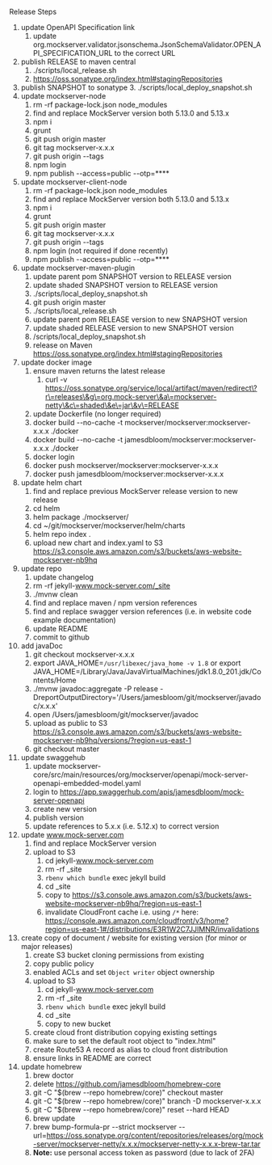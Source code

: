 Release Steps

1. update OpenAPI Specification link
    1. update org.mockserver.validator.jsonschema.JsonSchemaValidator.OPEN_API_SPECIFICATION_URL to the correct URL
2. publish RELEASE to maven central
    1. ./scripts/local_release.sh
    2. https://oss.sonatype.org/index.html#stagingRepositories
3. publish SNAPSHOT to sonatype
    3. ./scripts/local_deploy_snapshot.sh
4. update mockserver-node
    1. rm -rf package-lock.json node_modules
    2. find and replace MockServer version both 5.13.0 and 5.13.x
    3. npm i
    4. grunt
    5. git push origin master
    6. git tag mockserver-x.x.x
    7. git push origin --tags
    8. npm login
    9. npm publish --access=public --otp=****
5. update mockserver-client-node
    1. rm -rf package-lock.json node_modules
    2. find and replace MockServer version both 5.13.0 and 5.13.x
    3. npm i
    4. grunt
    5. git push origin master
    6. git tag mockserver-x.x.x
    7. git push origin --tags
    8. npm login (not required if done recently)
    9. npm publish --access=public --otp=****
6. update mockserver-maven-plugin
    1. update parent pom SNAPSHOT version to RELEASE version
    2. update shaded SNAPSHOT version to RELEASE version
    3. ./scripts/local_deploy_snapshot.sh
    4. git push origin master
    5. ./scripts/local_release.sh
    6. update parent pom RELEASE version to new SNAPSHOT version
    7. update shaded RELEASE version to new SNAPSHOT version
    8. /scripts/local_deploy_snapshot.sh
    9. release on Maven https://oss.sonatype.org/index.html#stagingRepositories
7. update docker image
    1. ensure maven returns the latest release
        1. curl -v https://oss.sonatype.org/service/local/artifact/maven/redirect\?r\=releases\&g\=org.mock-server\&a\=mockserver-netty\&c\=shaded\&e\=jar\&v\=RELEASE
    2. update Dockerfile (no longer required)
    3. docker build --no-cache -t mockserver/mockserver:mockserver-x.x.x ./docker
    4. docker build --no-cache -t jamesdbloom/mockserver:mockserver-x.x.x ./docker
    5. docker login
    6. docker push mockserver/mockserver:mockserver-x.x.x
    7. docker push jamesdbloom/mockserver:mockserver-x.x.x
8. update helm chart
    1. find and replace previous MockServer release version to new release
    2. cd helm
    3. helm package ./mockserver/
    4. cd ~/git/mockserver/mockserver/helm/charts
    5. helm repo index .
    6. upload new chart and index.yaml to S3 https://s3.console.aws.amazon.com/s3/buckets/aws-website-mockserver-nb9hq
9. update repo
    1. update changelog
    2. rm -rf jekyll-www.mock-server.com/_site
    3. ./mvnw clean
    4. find and replace maven / npm version references
    5. find and replace swagger version references (i.e. in website code example documentation)
    6. update README
    7. commit to github
10. add javaDoc
    1. git checkout mockserver-x.x.x
    2. export JAVA_HOME=`/usr/libexec/java_home -v 1.8` or export JAVA_HOME=/Library/Java/JavaVirtualMachines/jdk1.8.0_201.jdk/Contents/Home
    3. ./mvnw javadoc:aggregate -P release -DreportOutputDirectory='/Users/jamesbloom/git/mockserver/javadoc/x.x.x'
    4. open /Users/jamesbloom/git/mockserver/javadoc
    5. upload as public to S3 https://s3.console.aws.amazon.com/s3/buckets/aws-website-mockserver-nb9hq/versions/?region=us-east-1
    6. git checkout master
11. update swaggehub
    1. update mockserver-core/src/main/resources/org/mockserver/openapi/mock-server-openapi-embedded-model.yaml
    2. login to https://app.swaggerhub.com/apis/jamesdbloom/mock-server-openapi
    3. create new version
    4. publish version
    5. update references to 5.x.x (i.e. 5.12.x) to correct version
12. update www.mock-server.com
    1. find and replace MockServer version
    2. upload to S3
        1. cd jekyll-www.mock-server.com
        2. rm -rf _site
        3. `rbenv which bundle` exec jekyll build
        4. cd _site
        5. copy to https://s3.console.aws.amazon.com/s3/buckets/aws-website-mockserver-nb9hq/?region=us-east-1
        6. invalidate CloudFront cache i.e. using `/*` here: https://console.aws.amazon.com/cloudfront/v3/home?region=us-east-1#/distributions/E3R1W2C7JJIMNR/invalidations
13. create copy of document / website for existing version (for minor or major releases)
    1. create S3 bucket cloning permissions from existing
    2. copy public policy
    3. enabled ACLs and set `Object writer` object ownership
    4. upload to S3
        1. cd jekyll-www.mock-server.com
        2. rm -rf _site
        3. `rbenv which bundle` exec jekyll build
        4. cd _site
        5. copy to new bucket
    5. create cloud front distribution copying existing settings
    6. make sure to set the default root object to "index.html"
    7. create Route53 A record as alias to cloud front distribution
    8. ensure links in README are correct
14. update homebrew
    1. brew doctor
    2. delete https://github.com/jamesdbloom/homebrew-core
    3. git -C "$(brew --repo homebrew/core)" checkout master
    4. git -C "$(brew --repo homebrew/core)" branch -D mockserver-x.x.x
    5. git -C "$(brew --repo homebrew/core)" reset --hard HEAD
    6. brew update
    7. brew bump-formula-pr --strict mockserver --url=https://oss.sonatype.org/content/repositories/releases/org/mock-server/mockserver-netty/x.x.x/mockserver-netty-x.x.x-brew-tar.tar
    8. **Note:** use personal access token as password (due to lack of 2FA)